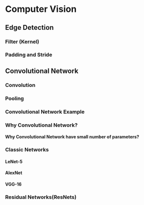 # Computer Vision
## Edge Detection
### Filter (Kernel)
### Padding and Stride

## Convolutional Network
### Convolution
### Pooling
### Convolutional Network Example
### Why Convolutional Network?
#### Why Convolutional Network have small number of parameters?
### Classic Networks
#### LeNet-5
#### AlexNet
#### VGG-16
### Residual Networks(ResNets)

